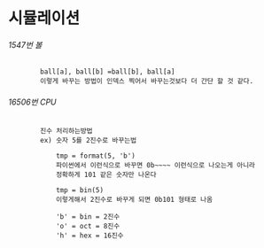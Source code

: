 # 시뮬레이션
###### 1547번 볼
            ball[a], ball[b] =ball[b], ball[a]
            이렇게 바꾸는 방법이 인덱스 찍어서 바꾸는것보다 더 간단 할 것 같다.
            
###### 16506번 CPU
			진수 처리하는방법
			ex) 숫자 5를 2진수로 바꾸는법
			
				tmp = format(5, 'b')
				파이썬에서 이런식으로 바꾸면 0b~~~~ 이런식으로 나오는게 아니라
				정확하게 101 같은 숫자만 나온다
				
				tmp = bin(5)
				이렇게해서 2진수로 바꾸게 되면 0b101 형태로 나옴
				
				'b' = bin = 2진수
				'o' = oct = 8진수
				'h' = hex = 16진수